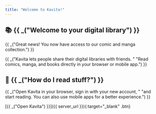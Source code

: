 ```yaml
---
title: "Welcome to Kavita!"
---
```


## 📚 {{ _("Welcome to your digital library") }}

{{ _("Great news! You now have access to our comic and manga collection.") }}

{{ _("Kavita lets people share their digital libraries with friends. "
      "Read comics, manga, and books directly in your browser or mobile app.") }}

## 📖 {{ _("How do I read stuff?") }}

{{ _("Open Kavita in your browser, sign in with your new account, "
      "and start reading. You can also use mobile apps for a better experience.") }}

[{{ _("Open Kavita") }}]({{ server_url }}){:target="_blank" .btn}